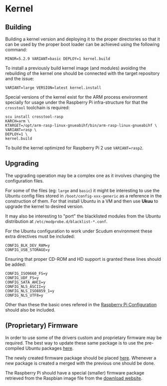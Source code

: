 # Kernel

## Building

Building a kernel version and deploying it to the proper directories so that it can be used
by the proper boot loader can be achieved using the following command:

    MINOR=5.2.9 VARIANT=basic DEPLOY=1 kernel.build

To install a previously build kernel image (and modules) avoiding the rebuilding of the kernel
one should be connected with the target repository and the issue:

    VARIANT=large VERSION=latest kernel.install

Special versions of the kernel exist for the ARM process environment specially for usage under
the Raspberry Pi infra-structure for that the `crosstool` toolchain is required:

    scu install crosstool-rasp
    KARCH=arm \
    KTARGET=/opt/arm-rasp-linux-gnueabihf/bin/arm-rasp-linux-gnueabihf \
    VARIANT=rasp \
    DEPLOY=1 \
    kernel.build

To build the kernel optimized for Raspberry Pi 2 use `VARIANT=rasp2`.

## Upgrading

The upgrading operation may be a complex one as it involves changing the configuration files.

For some of the files (eg: `large` and `basic`) it might be interesting to use the Ubuntu config files stored in `/boot/config-xxx-generic` as a reference in the construction of them. For that install Ubuntu in a VM and then use **Ukuu** to upgrade the kernel to desired version.

It may also be interesting to "port" the blacklisted modules from the Ubuntu distribution at `/etc/modprobe.d/blacklist-*.conf`.

For the Ubuntu configuration to work under Scudum environment these extra directives must be included:

```
CONFIG_BLK_DEV_RAM=y
CONFIG_USB_STORAGE=y
```

Ensuring that proper CD-ROM and HD support is granted these lines should be added:

```
CONFIG_ISO9660_FS=y
CONFIG_UDF_FS=y
CONFIG_SATA_AHCI=y
CONFIG_NLS_ASCII=y
CONFIG_NLS_ISO8859_1=y
CONFIG_NLS_UTF8=y
```

Other than these the basic ones refered in the [Raspberry Pi Configuration](rasp.md#kernel-configuration-file) should also be included.

## (Proprietary) Firmware

In order to use some of the drivers custom and proprietary firmware may be required. The best way to
update these same package is to use the pre-compiled Ubuntu packages [here](https://packages.ubuntu.com/bionic/linux-firmware).

The newly created firmware package should be placed [here](https://github.com/hivesolutions/patches/tree/master/firmware). Whenever
a new package is created a merged with the previous one should be done.

The Raspberry Pi should have a special (smaller) firmware package retrieved from the Raspbian image file from the [download website](https://www.raspberrypi.org/downloads/raspbian/).
